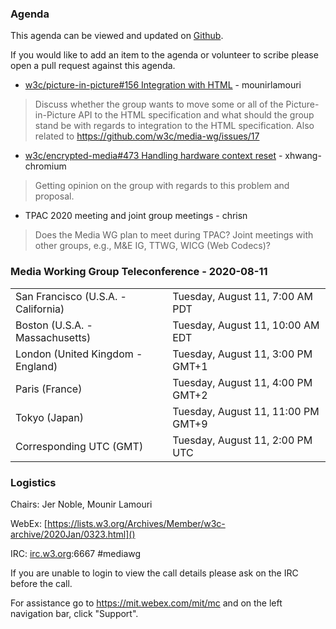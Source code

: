 ### Agenda

This agenda can be viewed and updated on [Github](https://github.com/w3c/media-wg/blob/master/meetings/2020-08-11-Media_Working_Group_Teleconference-agenda.md).

If you would like to add an item to the agenda or volunteer to scribe please open a pull request against this agenda.

* [w3c/picture-in-picture#156 Integration with HTML](https://github.com/w3c/picture-in-picture/issues/156) - mounirlamouri
> Discuss whether the group wants to move some or all of the Picture-in-Picture API to the HTML specification and what should the group stand be with regards to integration to the HTML specification.
> Also related to https://github.com/w3c/media-wg/issues/17

* [w3c/encrypted-media#473 Handling hardware context reset](https://github.com/w3c/encrypted-media/issues/473) - xhwang-chromium
> Getting opinion on the group with regards to this problem and proposal.

* TPAC 2020 meeting and joint group meetings - chrisn
> Does the Media WG plan to meet during TPAC? Joint meetings with other groups, e.g., M&E IG, TTWG, WICG (Web Codecs)?

### Media Working Group Teleconference - 2020-08-11

<table>
<tr><td> San Francisco (U.S.A. - California) <td> Tuesday, August 11, 7:00 AM PDT
<tr><td> Boston (U.S.A. - Massachusetts) <td> Tuesday, August 11, 10:00 AM EDT
<tr><td> London (United Kingdom - England) <td> Tuesday, August 11, 3:00 PM GMT+1
<tr><td> Paris (France) <td> Tuesday, August 11, 4:00 PM GMT+2
<tr><td> Tokyo (Japan) <td> Tuesday, August 11, 11:00 PM GMT+9
<tr><td> Corresponding UTC (GMT) <td> Tuesday, August 11, 2:00 PM UTC
</table>

### Logistics

Chairs: Jer Noble, Mounir Lamouri

WebEx: [https://lists.w3.org/Archives/Member/w3c-archive/2020Jan/0323.html]()

IRC: [irc.w3.org](http://irc.w3.org/):6667 #mediawg

If you are unable to login to view the call details please ask on the IRC before the call.

For assistance go to https://mit.webex.com/mit/mc  and on the left navigation bar, click "Support".
